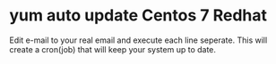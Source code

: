 # yum auto update Centos 7 Redhat

Edit e-mail to your real email and execute each line seperate. This will create a cron(job) that will keep your system up to date.


